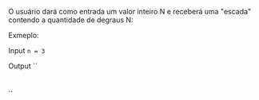 O usuário dará como entrada um valor inteiro N e receberá uma "escada" contendo a quantidade de degraus N:

Exmeplo:

Input
``
n = 3
``

Output
``
  #
 ##
###
``
